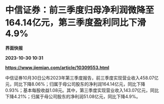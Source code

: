 # 中信证券：前三季度归母净利润微降至164.14亿元，第三季度盈利同比下滑4.9%
**界面快报**

**2023-10-30 10:31**

**https://www.jiemian.com/article/10309553.html**

中信证券10月30日公布2023年第三季度报告，前三季度实现营业收入458.07亿元，同比下降8.06%；归属于母公司股东的净利润164.14亿元，同比下降0.93%；基本每股收益1.08元。其中，第三季度实现营业收入143.07亿元，同比下降4.21%；归属于母公司股东的净利润51.08亿元，同比下降4.9%。